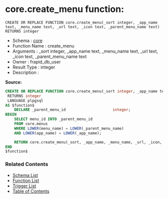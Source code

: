 # core.create_menu function:

```plpgsql
CREATE OR REPLACE FUNCTION core.create_menu(_sort integer, _app_name text, _menu_name text, _url text, _icon text, _parent_menu_name text)
RETURNS integer
```
* Schema : [core](../../schemas/core.md)
* Function Name : create_menu
* Arguments : _sort integer, _app_name text, _menu_name text, _url text, _icon text, _parent_menu_name text
* Owner : frapid_db_user
* Result Type : integer
* Description : 


**Source:**
```sql
CREATE OR REPLACE FUNCTION core.create_menu(_sort integer, _app_name text, _menu_name text, _url text, _icon text, _parent_menu_name text)
 RETURNS integer
 LANGUAGE plpgsql
AS $function$
    DECLARE _parent_menu_id                     integer;
BEGIN
    SELECT menu_id INTO _parent_menu_id
    FROM core.menus
    WHERE LOWER(menu_name) = LOWER(_parent_menu_name)
    AND LOWER(app_name) = LOWER(_app_name);

    RETURN core.create_menu(_sort, _app_name, _menu_name, _url, _icon, _parent_menu_id);
END
$function$

```

### Related Contents
* [Schema List](../../schemas.md)
* [Function List](../../functions.md)
* [Trigger List](../../triggers.md)
* [Table of Contents](../../README.md)

